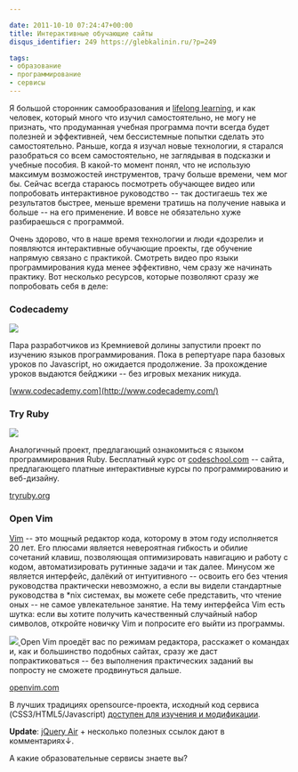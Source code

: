 ```yaml
---

date: 2011-10-10 07:24:47+00:00
title: Интерактивные обучающие сайты
disqus_identifier: 249 https://glebkalinin.ru/?p=249

tags:
- образование
- программирование
- сервисы
---
```


Я большой сторонник самообразования и [lifelong learning](http://en.wikipedia.org/wiki/Lifelong_learning), и как человек, который много что изучил самостоятельно, не могу не признать, что продуманная учебная программа почти всегда будет полезней и эффективней, чем бессистемные попытки сделать это самостоятельно. Раньше, когда я изучал новые технологии, я старался разобраться со всем самостоятельно, не заглядывая в подсказки и учебные пособия. В какой-то момент понял, что не использую максимум возможостей инструментов, трачу больше времени, чем мог бы. Сейчас всегда стараюсь посмотреть обучающее видео или попробовать интерактивное руководство -- так достигаешь тех же результатов быстрее, меньше времени тратишь на получение навыка и больше -- на его применение. И вовсе не обязательно хуже разбираешься с программой.

Очень здорово, что в наше время технологии и люди «дозрели» и появляются интерактивные обучающие проекты, где обучение напрямую связано с практикой. Смотреть видео про языки программирования куда менее эффективно, чем сразу же начинать практику. Вот несколько ресурсов, которые позволяют сразу же попробовать себя в деле:

<!-- more -->



### Codecademy



[![](https://glebkalinin.ru/featured/2011/10/codecademy-500x281.png)](http://www.codecademy.com/)

Пара разработчиков из Кремниевой долины запустили проект по изучению языков программирования. Пока в репертуаре пара базовых уроков по Javascript, но ожидается продолжение. За прохождение уроков выдаются бейджики -- без игровых механик никуда.

[www.codecademy.com](http://www.codecademy.com/)



### Try Ruby



[![](https://glebkalinin.ru/featured/2011/10/tryruby-500x230.png)](http://tryruby.org/)

Аналогичный проект, предлагающий ознакомиться с языком программирования Ruby. Бесплатный курс от [codeschool.com](https://www.codeschool.com/) -- сайта, предлагающего платные интерактивные курсы по программированию и веб-дизайну.

[tryruby.org](http://tryruby.org/)



### Open Vim



[Vim](http://en.wikipedia.org/wiki/Vim_(text_editor)) -- это мощный редактор кода, которому в этом году исполняется 20 лет. Его плюсами является невероятная гибкость и обилие сочетаний клавиш, позволяющая оптимизировать навигацию и работу с кодом, автоматизировать рутинные задачи и так далее. Минусом же является интерфейс, далёкий от интуитивного -- освоить его без чтения руководства практически невозможно, а если вы видели стандартные руководства в *nix системах, вы можете себе представить, что чтение оных -- не самое увлекательное занятие. На тему интерфейса Vim есть шутка: если вы хотите получить качественный случайный набор символов, откройте новичку Vim и попросите его выйти из программы.

[![](https://glebkalinin.ru/featured/2011/10/openvim-500x244.png)
](http://openvim.com/)
Open Vim проедёт вас по режимам редактора, расскажет о командах и, как и большинство подобных сайтах, сразу же даст попрактиковаться -- без выполнения практических заданий вы попросту не сможете 
продвинуться дальше.

[openvim.com](http://openvim.com/)



В лучших традициях opensource-проекта, исходный код сервиса (CSS3/HTML5/Javascript) [доступен для изучения и модификации](https://bitbucket.org/egaga/open-vim/wiki/Home).



**Update**: [jQuery Air](http://jqueryair.com/) + несколько полезных ссылок дают в комментариях↓.

А какие образовательные сервисы знаете вы?
